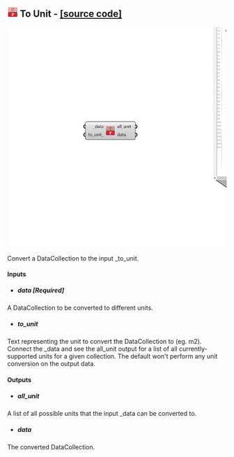 ## ![](../../images/icons/To_Unit.png) To Unit - [[source code]](https://github.com/ladybug-tools/ladybug-grasshopper/blob/master/ladybug_grasshopper/src//LB%20To%20Unit.py)

![](../../images/components/To_Unit.png)

Convert a DataCollection to the input _to_unit.
 



#### Inputs
* ##### data [Required]
A DataCollection to be converted to different units. 
* ##### to_unit 
Text representing the unit to convert the DataCollection to (eg. m2).
 Connect the _data and see the all_unit output for a list of all
 currently-supported units for a given collection. The default won't
 perform any unit conversion on the output data. 

#### Outputs
* ##### all_unit
A list of all possible units that the input _data can be converted to.
* ##### data
The converted DataCollection.